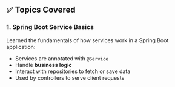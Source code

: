## ✅ Topics Covered

### 1. Spring Boot Service Basics

Learned the fundamentals of how services work in a Spring Boot application:

- Services are annotated with `@Service`
- Handle **business logic**
- Interact with repositories to fetch or save data
- Used by controllers to serve client requests

